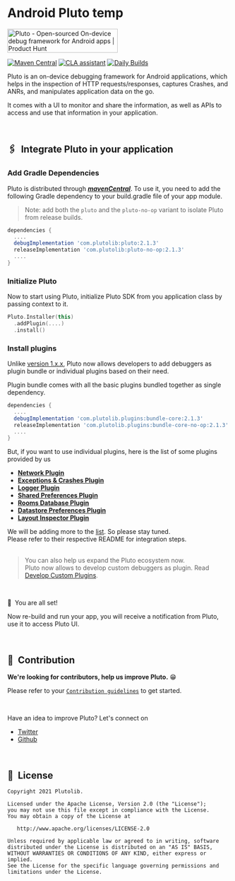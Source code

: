 # Android Pluto temp
<a href="https://www.producthunt.com/posts/pluto-0265aff1-a022-48a7-bea2-85d33cf1f15a?utm_source=badge-featured&utm_medium=badge&utm_souce=badge-pluto&#0045;0265aff1&#0045;a022&#0045;48a7&#0045;bea2&#0045;85d33cf1f15a" target="_blank"><img src="https://api.producthunt.com/widgets/embed-image/v1/featured.svg?post_id=349545&theme=light" alt="Pluto - Open&#0045;sourced&#0032;On&#0045;device&#0032;debug&#0032;framework&#0032;for&#0032;Android&#0032;apps | Product Hunt" style="width: 250px; height: 54px;" width="250" height="54" /></a>

[![Maven Central](https://maven-badges.herokuapp.com/maven-central/com.plutolib/pluto/badge.svg)](https://maven-badges.herokuapp.com/maven-central/com.plutolib/pluto)
[![CLA assistant](https://cla-assistant.io/readme/badge/androidPluto/pluto)](https://cla-assistant.io/androidPluto/pluto)
[![Daily Builds](https://github.com/androidPluto/pluto/actions/workflows/daily_builds.yml/badge.svg)](https://github.com/androidPluto/pluto/actions/workflows/daily_builds.yml)

Pluto is an on-device debugging framework for Android applications, which helps in the inspection of HTTP requests/responses, captures Crashes, and ANRs, and manipulates application data on the go.

It comes with a UI to monitor and share the information, as well as APIs to access and use that information in your application.

<br>

## 🖇 &nbsp;Integrate Pluto in your application



### Add Gradle Dependencies

Pluto is distributed through [***mavenCentral***](https://central.sonatype.com/artifact/com.plutolib/pluto). To use it, you need to add the following Gradle dependency to your build.gradle file of your app module.

> Note: add both the `pluto` and the `pluto-no-op` variant to isolate Pluto from release builds.
```groovy
dependencies {
  ....
  debugImplementation 'com.plutolib:pluto:2.1.3'
  releaseImplementation 'com.plutolib:pluto-no-op:2.1.3'
  ....
}
```


### Initialize Pluto

Now to start using Pluto, initialize Pluto SDK from you application class by passing context to it.
```kotlin
Pluto.Installer(this)
  .addPlugin(....)
  .install()
```


### Install plugins

Unlike [version 1.x.x](https://github.com/androidPluto/pluto/wiki/Integrating-Pluto-1.x.x), Pluto now allows developers to add debuggers as plugin bundle or individual plugins based on their need.

Plugin bundle comes with all the basic plugins bundled together as single dependency.
```groovy
dependencies {
  ....
  debugImplementation 'com.plutolib.plugins:bundle-core:2.1.3'
  releaseImplementation 'com.plutolib.plugins:bundle-core-no-op:2.1.3'
  ....
}
```

But, if you want to use individual plugins, here is the list of some plugins provided by us

- **[Network Plugin](pluto-plugins/plugins/network)**
- **[Exceptions & Crashes Plugin](pluto-plugins/plugins/exceptions)**
- **[Logger Plugin](pluto-plugins/plugins/logger)**
- **[Shared Preferences Plugin](pluto-plugins/plugins/shared-preferences)**
- **[Rooms Database Plugin](pluto-plugins/plugins/rooms-database)**
- **[Datastore Preferences Plugin](pluto-plugins/plugins/datastore)**
- **[Layout Inspector Plugin](pluto-plugins/plugins/layout-inspector)**

We will be adding more to the [list](https://central.sonatype.com/search?q=com.plutolib.plugins). So please stay tuned.<br>
Please refer to their respective README for integration steps.
<br><br>
> You can also help us expand the Pluto ecosystem now. <br>Pluto now allows to develop custom debuggers as plugin. Read [Develop Custom Plugins](https://github.com/androidPluto/pluto/wiki/Develop-Custom-Pluto-Plugins-(Beta)).

<br>

🎉 &nbsp;You are all set!

Now re-build and run your app, you will receive a notification from Pluto, use it to access Pluto UI.

<br>


## 📝 &nbsp;Contribution

**We're looking for contributors, help us improve Pluto.** 😁 

Please refer to your [`Contribution guidelines`](/CONTRIBUTING.md) to get started.

<br>

Have an idea to improve Pluto? Let's connect on 
- [Twitter](https://twitter.com/srtv_prateek)
- [Github](https://github.com/srtvprateek)

<br>


## 📃 &nbsp;License

```
Copyright 2021 Plutolib.

Licensed under the Apache License, Version 2.0 (the "License");
you may not use this file except in compliance with the License.
You may obtain a copy of the License at

   http://www.apache.org/licenses/LICENSE-2.0

Unless required by applicable law or agreed to in writing, software
distributed under the License is distributed on an "AS IS" BASIS,
WITHOUT WARRANTIES OR CONDITIONS OF ANY KIND, either express or implied.
See the License for the specific language governing permissions and
limitations under the License.
```
